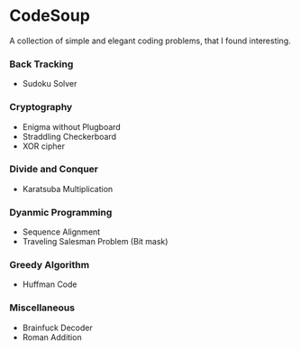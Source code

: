 # CodeSoup
A collection of simple and elegant coding problems, that I found interesting.


### Back Tracking
* Sudoku Solver

### Cryptography
* Enigma without Plugboard
* Straddling Checkerboard
* XOR cipher

### Divide and Conquer
* Karatsuba Multiplication

### Dyanmic Programming
* Sequence Alignment
* Traveling Salesman Problem (Bit mask)

### Greedy Algorithm
* Huffman Code

### Miscellaneous
* Brainfuck Decoder
* Roman Addition
